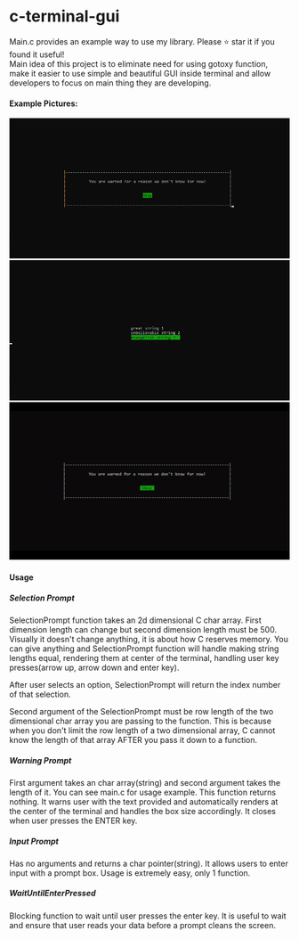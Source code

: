 # c-terminal-gui
Main.c provides an example way to use my library. Please ⭐ star it if you found it useful!<br>
Main idea of this project is to eliminate need for using gotoxy function, make it easier to use simple and beautiful GUI inside terminal and allow developers to focus on main thing they are developing.
#### Example Pictures:
![warning-prompt](./warning-prompt-example.png)
![selection-prompt](./selection-prompt-example.png)
![usage-gif-and-input-prompt](./input-prompt-example.gif)

#### Usage

##### Selection Prompt

SelectionPrompt function takes an 2d dimensional C char array. First dimension length can change but second dimension length must be 500. Visually it doesn't change anything, it is about how C reserves memory. You can give anything and SelectionPrompt function will handle making string lengths equal, rendering them at center of the terminal, handling user key presses(arrow up, arrow down and enter key).

After user selects an option, SelectionPrompt will return the index number of that selection.

Second argument of the SelectionPrompt must be row length of the two dimensional char array you are passing to the function. This is because when you don't limit the row length of a two dimensional array, C cannot know the length of that array AFTER you pass it down to a function.

##### Warning Prompt

First argument takes an char array(string) and second argument takes the length of it. You can see main.c for usage example. This function returns nothing. It warns user with the text provided and automatically renders at the center of the terminal and handles the box size accordingly. It closes when user presses the ENTER key.

##### Input Prompt

Has no arguments and returns a char pointer(string). It allows users to enter input with a prompt box. Usage is extremely easy, only 1 function.

##### WaitUntilEnterPressed

Blocking function to wait until user presses the enter key. It is useful to wait and ensure that user reads your data before a prompt cleans the screen.